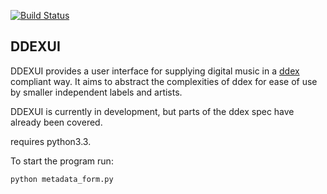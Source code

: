 [![Build Status](https://travis-ci.org/willm/DDEXUI.png?branch=master)](https://travis-ci.org/willm/DDEXUI)

DDEXUI
------------

DDEXUI provides a user interface for supplying digital music in a [ddex](http://ddex.net/) compliant way. It aims to abstract the complexities of ddex for ease of use by smaller independent labels and artists.

DDEXUI is currently in development, but parts of the ddex spec have already been covered.

requires python3.3.

To start the program run:

`
python metadata_form.py
`
